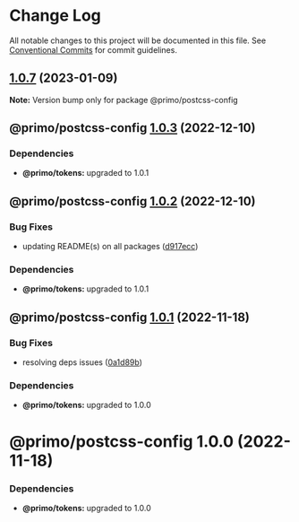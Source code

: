 # Change Log

All notable changes to this project will be documented in this file. See
[Conventional Commits](https://conventionalcommits.org) for commit guidelines.

## [1.0.7](https://github.com/primodesignsystem/primo/compare/@primo/postcss-config@1.0.3...@primo/postcss-config@1.0.7) (2023-01-09)

**Note:** Version bump only for package @primo/postcss-config

## @primo/postcss-config [1.0.3](https://github.com/primo-design-system/primo/compare/@primo/postcss-config@1.0.2...@primo/postcss-config@1.0.3) (2022-12-10)

### Dependencies

- **@primo/tokens:** upgraded to 1.0.1

## @primo/postcss-config [1.0.2](https://github.com/primo-design-system/primo/compare/@primo/postcss-config@1.0.1...@primo/postcss-config@1.0.2) (2022-12-10)

### Bug Fixes

- updating README(s) on all packages
  ([d917ecc](https://github.com/primo-design-system/primo/commit/d917ecc70242577a1f3bf1335ba9ee4b63a579c2))

### Dependencies

- **@primo/tokens:** upgraded to 1.0.1

## @primo/postcss-config [1.0.1](https://github.com/primo-design-system/primo/compare/@primo/postcss-config@1.0.0...@primo/postcss-config@1.0.1) (2022-11-18)

### Bug Fixes

- resolving deps issues
  ([0a1d89b](https://github.com/primo-design-system/primo/commit/0a1d89b2f9989cbf3aa700d38a2fd60b09c5da5f))

### Dependencies

- **@primo/tokens:** upgraded to 1.0.0

# @primo/postcss-config 1.0.0 (2022-11-18)

### Dependencies

- **@primo/tokens:** upgraded to 1.0.0
